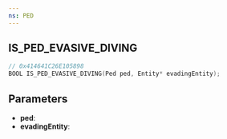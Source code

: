 ```yaml
---
ns: PED
---
```

## IS_PED_EVASIVE_DIVING

```c
// 0x414641C26E105898
BOOL IS_PED_EVASIVE_DIVING(Ped ped, Entity* evadingEntity);
```

## Parameters
* **ped**:
* **evadingEntity**:
